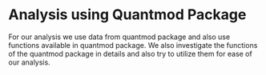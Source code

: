# Analysis using Quantmod Package  

For our analysis we use data from quantmod package and also use functions available in quantmod package. We also investigate the functions of the quantmod package in details and also try to utilize them for ease of our analysis.
